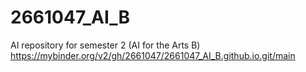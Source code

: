 # 2661047_AI_B
AI repository for semester 2 (AI for the Arts B)
https://mybinder.org/v2/gh/2661047/2661047_AI_B.github.io.git/main

